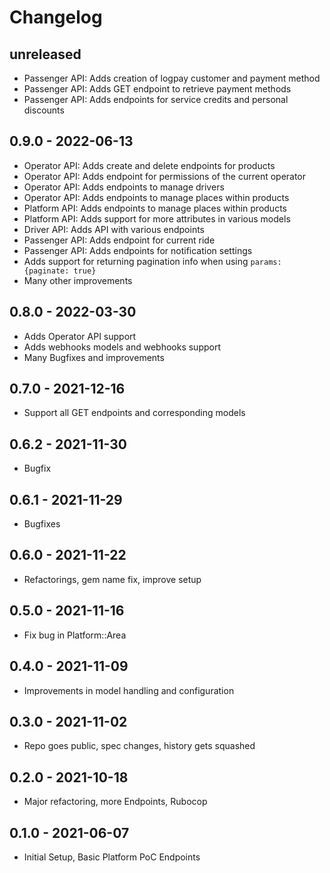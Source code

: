# Changelog

## unreleased
* Passenger API: Adds creation of logpay customer and payment method
* Passenger API: Adds GET endpoint to retrieve payment methods
* Passenger API: Adds endpoints for service credits and personal discounts

## 0.9.0 - 2022-06-13
* Operator API: Adds create and delete endpoints for products
* Operator API: Adds endpoint for permissions of the current operator
* Operator API: Adds endpoints to manage drivers
* Operator API: Adds endpoints to manage places within products
* Platform API: Adds endpoints to manage places within products
* Platform API: Adds support for more attributes in various models
* Driver API: Adds API with various endpoints
* Passenger API: Adds endpoint for current ride
* Passenger API: Adds endpoints for notification settings
* Adds support for returning pagination info when using `params: {paginate: true}`
* Many other improvements

## 0.8.0 - 2022-03-30
* Adds Operator API support
* Adds webhooks models and webhooks support
* Many Bugfixes and improvements

## 0.7.0 - 2021-12-16
* Support all GET endpoints and corresponding models

## 0.6.2 - 2021-11-30
* Bugfix

## 0.6.1 - 2021-11-29
* Bugfixes

## 0.6.0 - 2021-11-22
* Refactorings, gem name fix, improve setup

## 0.5.0 - 2021-11-16
* Fix bug in Platform::Area

## 0.4.0 - 2021-11-09
* Improvements in model handling and configuration

## 0.3.0 - 2021-11-02
* Repo goes public, spec changes, history gets squashed

## 0.2.0 - 2021-10-18
* Major refactoring, more Endpoints, Rubocop

## 0.1.0 - 2021-06-07
* Initial Setup, Basic Platform PoC Endpoints
